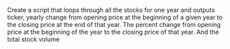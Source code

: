 Create a script that loops through all the stocks for one year and outputs 
ticker, yearly change from opening price at the beginning of a given year to the closing price at the end of that year. 
The percent change from opening price at the beginning of the year to the closing price of that year. 
And the total stock volume